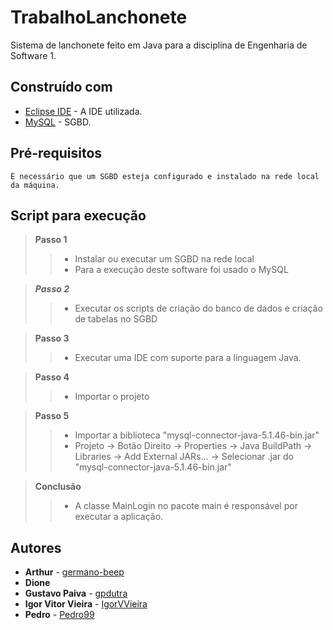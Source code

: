 # TrabalhoLanchonete
Sistema de lanchonete feito em Java para a disciplina de Engenharia de Software 1.

## Construído com
* [Eclipse IDE](https://www.eclipse.org/) - A IDE utilizada.
* [MySQL](https://www.mysql.com/) - SGBD.

## Pré-requisitos
```
É necessário que um SGBD esteja configurado e instalado na rede local da máquina.
```

## Script para execução
> **Passo 1**
>> * Instalar ou executar um SGBD na rede local <br>
>> * Para a execução deste software foi usado o MySQL <br>

> ***Passo 2*** <br>
>> * Executar os scripts de criação do banco de dados e criação de tabelas no SGBD <br>

> **Passo 3** <br>
>> * Executar uma IDE com suporte para a linguagem Java. <br>

> **Passo 4** <br>
>> * Importar o projeto <br>

> **Passo 5** <br>
>> * Importar a biblioteca "mysql-connector-java-5.1.46-bin.jar" <br>
>> * Projeto -> Botão Direito -> Properties -> Java BuildPath -> Libraries -> Add External JARs... -> Selecionar .jar do "mysql-connector-java-5.1.46-bin.jar" <br>

> **Conclusão** <br>
>> * A classe MainLogin no pacote main é responsável por executar a aplicação.<br>


## Autores
* **Arthur** - [germano-beep](https://github.com/germano-beep)
* **Dione** 
* **Gustavo Paiva** - [gpdutra](https://github.com/gpdutra)
* **Igor Vitor Vieira** - [IgorVVieira](https://github.com/IgorVViera)
* **Pedro** - [Pedro99](https://github.com/Predo99)
